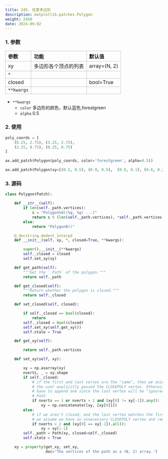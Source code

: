 ```yaml
---
title: 245. 任意多边形
description: matplotlib.patches.Polygon
weight: 2450
date: 2024-09-02
---
```

<style>
th, td {
  border: 1px solid rgb(190, 190, 190);
}
</style>



### 1. 参数

| 参数       | 功能                 | 默认值       |
|:-----------|:---------------------|:-------------|
| xy         | 多边形各个顶点的列表 | array=(N, 2) |
| `*`        |                      |              |
| closed     |                      | bool=True    |
| `**kwargs` |                      |              |



- `**kwargs`
  - `color`  多边形的颜色，默认蓝色,forestgreen
  - `alpha` 0.5




### 2. 使用



```python
poly_coords = [
    (0.25, 2.75), (3.25, 2.75),
    (2.25, 0.75), (0.25, 0.75)
]

ax.add_patch(Polygon(poly_coords, color='forestgreen', alpha=0.5))

ax.add_patch(Polygon(xy=[(0.5, 0.5), (0.9, 0.5),  (0.9, 0.1), (0.6, 0.2)], color='lightgreen'))


```





### 3. 源码
```python
class Polygon(Patch):

    def __str__(self):
        if len(self._path.vertices):
            s = "Polygon%d((%g, %g) ...)"
            return s % (len(self._path.vertices), *self._path.vertices[0])
        else:
            return "Polygon0()"

    @_docstring.dedent_interpd
    def __init__(self, xy, *, closed=True, **kwargs):

        super().__init__(**kwargs)
        self._closed = closed
        self.set_xy(xy)

    def get_path(self):
        """Get the `.Path` of the polygon."""
        return self._path

    def get_closed(self):
        """Return whether the polygon is closed."""
        return self._closed

    def set_closed(self, closed):

        if self._closed == bool(closed):
            return
        self._closed = bool(closed)
        self.set_xy(self.get_xy())
        self.stale = True

    def get_xy(self):

        return self._path.vertices

    def set_xy(self, xy):

        xy = np.asarray(xy)
        nverts, _ = xy.shape
        if self._closed:
            # if the first and last vertex are the "same", then we assume that
            # the user explicitly passed the CLOSEPOLY vertex. Otherwise, we
            # have to append one since the last vertex will be "ignored" by
            # Path
            if nverts == 1 or nverts > 1 and (xy[0] != xy[-1]).any():
                xy = np.concatenate([xy, [xy[0]]])
        else:
            # if we aren't closed, and the last vertex matches the first, then
            # we assume we have an unnecessary CLOSEPOLY vertex and remove it
            if nverts > 2 and (xy[0] == xy[-1]).all():
                xy = xy[:-1]
        self._path = Path(xy, closed=self._closed)
        self.stale = True

    xy = property(get_xy, set_xy,
                  doc='The vertices of the path as a (N, 2) array.')
```














